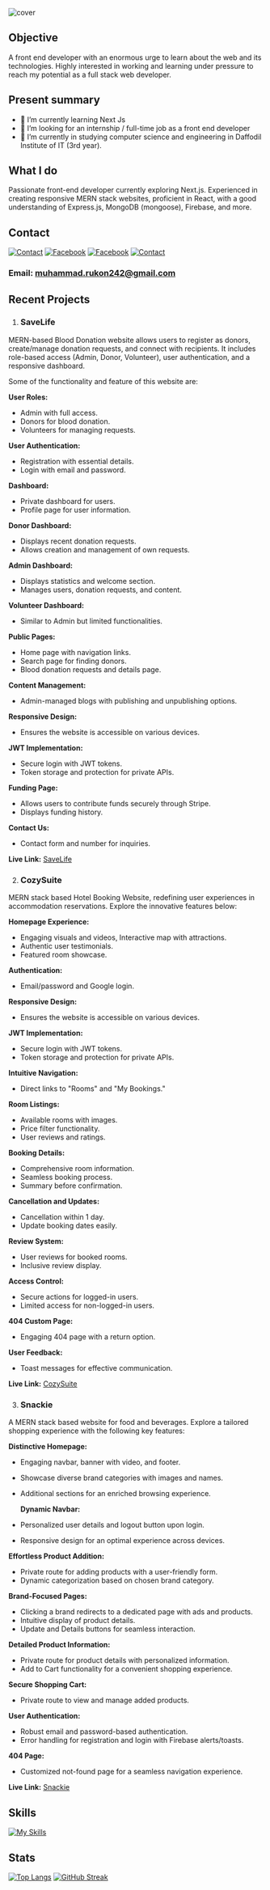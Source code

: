![cover](<https://github.com/MuhammadRukon/MuhammadRukon/blob/main/covergithub.com%20(1).png>)

## Objective

A front end developer with an enormous urge to learn about the web and its technologies. Highly interested in working and learning under pressure to reach my potential as a full stack web developer.

## Present summary

- 🌱 I’m currently learning Next Js
- 🤔 I’m looking for an internship / full-time job as a front end developer
- 🤔 I’m currently in studying computer science and engineering in Daffodil Institute of IT (3rd year).

## What I do

Passionate front-end developer currently exploring Next.js. Experienced in creating responsive MERN stack websites, proficient in React, with a good understanding of Express.js, MongoDB (mongoose), Firebase, and more.

## Contact

[![Contact](https://skillicons.dev/icons?i=linkedin)](https://www.linkedin.com/in/muhammadrukon/)
[![Facebook](https://github.com/MuhammadRukon/MuhammadRukon/blob/main/facebook.png?raw=true)](https://www.facebook.com/muhammad.rukon.7/)
[![Facebook](https://skillicons.dev/icons?i=twitter)](https://twitter.com/muhammadRukon2)
[![Contact](https://skillicons.dev/icons?i=instagram)](https://www.instagram.com/muhammad.rukon/)

### Email: muhammad.rukon242@gmail.com

## Recent Projects

1. ### SaveLife

MERN-based Blood Donation website allows users to register as donors, create/manage donation requests, and connect with recipients. It includes role-based access (Admin, Donor, Volunteer), user authentication, and a responsive dashboard.

Some of the functionality and feature of this website are:

**User Roles:**

- Admin with full access.
- Donors for blood donation.
- Volunteers for managing requests.

**User Authentication:**

- Registration with essential details.
- Login with email and password.

**Dashboard:**

- Private dashboard for users.
- Profile page for user information.

**Donor Dashboard:**

- Displays recent donation requests.
- Allows creation and management of own requests.

**Admin Dashboard:**

- Displays statistics and welcome section.
- Manages users, donation requests, and content.

**Volunteer Dashboard:**

- Similar to Admin but limited functionalities.

**Public Pages:**

- Home page with navigation links.
- Search page for finding donors.
- Blood donation requests and details page.

**Content Management:**

- Admin-managed blogs with publishing and unpublishing options.

**Responsive Design:**

- Ensures the website is accessible on various devices.

**JWT Implementation:**

- Secure login with JWT tokens.
- Token storage and protection for private APIs.

**Funding Page:**

- Allows users to contribute funds securely through Stripe.
- Displays funding history.

**Contact Us:**

- Contact form and number for inquiries.

**Live Link:** [SaveLife](https://savelife-6b7c9.web.app)

2. ### CozySuite

MERN stack based Hotel Booking Website, redefining user experiences in accommodation reservations. Explore the innovative features below:

**Homepage Experience:**

- Engaging visuals and videos, Interactive map with attractions.
- Authentic user testimonials.
- Featured room showcase.

**Authentication:**

- Email/password and Google login.

**Responsive Design:**

- Ensures the website is accessible on various devices.

**JWT Implementation:**

- Secure login with JWT tokens.
- Token storage and protection for private APIs.

**Intuitive Navigation:**

- Direct links to "Rooms" and "My Bookings."

**Room Listings:**

- Available rooms with images.
- Price filter functionality.
- User reviews and ratings.

**Booking Details:**

- Comprehensive room information.
- Seamless booking process.
- Summary before confirmation.

**Cancellation and Updates:**

- Cancellation within 1 day.
- Update booking dates easily.

**Review System:**

- User reviews for booked rooms.
- Inclusive review display.

**Access Control:**

- Secure actions for logged-in users.
- Limited access for non-logged-in users.

**404 Custom Page:**

- Engaging 404 page with a return option.

**User Feedback:**

- Toast messages for effective communication.

**Live Link:** [CozySuite](https://cozysuite-15955.web.app/)

3. ### Snackie

A MERN stack based website for food and beverages. Explore a tailored shopping experience with the following key features:

**Distinctive Homepage:**

- Engaging navbar, banner with video, and footer.
- Showcase diverse brand categories with images and names.
- Additional sections for an enriched browsing experience.

  **Dynamic Navbar:**

- Personalized user details and logout button upon login.
- Responsive design for an optimal experience across devices.

**Effortless Product Addition:**

- Private route for adding products with a user-friendly form.
- Dynamic categorization based on chosen brand category.

**Brand-Focused Pages:**

- Clicking a brand redirects to a dedicated page with ads and products.
- Intuitive display of product details.
- Update and Details buttons for seamless interaction.

**Detailed Product Information:**

- Private route for product details with personalized information.
- Add to Cart functionality for a convenient shopping experience.

**Secure Shopping Cart:**

- Private route to view and manage added products.

**User Authentication:**

- Robust email and password-based authentication.
- Error handling for registration and login with Firebase alerts/toasts.

**404 Page:**

- Customized not-found page for a seamless navigation experience.

**Live Link:** [Snackie](https://brand-shop-48c61.web.app)

## Skills

[![My Skills](https://skillicons.dev/icons?i=react,express,js,mongodb,firebase,tailwind,bootstrap,vscode,vite,vercel,netlify,html,css)](https://skillicons.dev)

## Stats

[![Top Langs](https://github-readme-stats.vercel.app/api/top-langs/?username=MuhammadRukon&theme=transparent&card_width=1000&hide_border=true)](https://github.com/anuraghazra/github-readme-stats)
[![GitHub Streak](https://streak-stats.demolab.com?user=MuhammadRukon&theme=transparent&hide_border=true&card_width=1000)](https://git.io/streak-stats)
